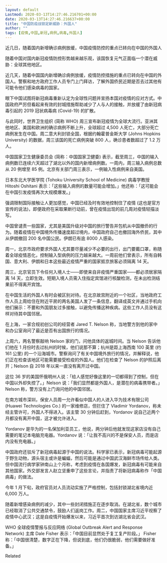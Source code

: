 ```yaml
---
layout: default
Lastmod: 2020-03-13T14:27:46.216701+00:00
date: 2020-03-13T14:27:46.216637+00:00
title: "中国防疫战锁定新威胁：外国人"
author: ""
tags: [疫情,中国,新冠,病例,病毒,外国人]
---
```


近几日，随着国内新增确诊病例放缓，中国疫情防控的重点已转向在中国的外国人

随着中国对国内新冠疫情防控形势越来越乐观，该国恢复元气正面临一个潜在威胁：全球其他地区。

近几天，随着中国国内新增确诊病例放缓，疫情防控措施的重点已转向在中国的外国人。警察和地方政府工作人员专门上门拜访，了解外国侨民近期是否去过其他有可能令他们感染病毒的国家。

眼下中国试图将新冠病毒重新认定为全球性问题并宣扬本国对疫情的应对方式。中国政府严厉但看起来有效的封城措施帮助减少了人与人的接触，并放缓了由新冠病毒引起的 2019 冠状病毒病 (Covid-19) 的扩散。

与此同时，世界卫生组织 (简称 WHO) 周三宣布新冠疫情为全球大流行。亚洲其他地区、美国和欧洲的确诊病例不断上升，全球超过 4,500 人死亡，大部分死亡病例发生在中国。周二意大利封锁全国，根据约翰霍普金斯大学 (Johns Hopkins University) 的数据，周三该国的死亡病例突破 800 人，确诊患者数超过了 1.2 万人。

中国国家卫生健康委员会 (简称：中国国家卫健委) 表示，截至周三，中国的输入病例数已连续六天超过了湖北以外的国内新增病例数。一周内，周三输入病例总数从 20 例增至 85 例。北京有关部门周三表示，一例输入性病例来自美国。

日本东北大学医学院 (Tohoku University School of Medicine) 病毒学教授 Hitoshi Oshitani 表示：「这些输入病例的数量可能会增加。」他还称：「这可能会在中国引发疫情再次大规模爆发。」

强调限制国际接触让人更加感觉，中国已经及时有效地控制住了疫情 (这也是官方宣传的说法)，即便政府在采取果断行动前，曾在疫情出现的前几周对疫情轻描淡写。

中国曾谴责一些国家，尤其是美国升级对中国的旅行警告并包机从中国撤侨的行为。随着疫情在中国境外传播速度超过境内，中国政府自己也撤回海外侨民，其中从伊朗撤回 200 名中国公民。伊朗已有逾 8000 人感染。

周一，北京市政府要求外国人尤其要尽量减少不必要的出行，出门要戴口罩，称随着全球疫情恶化，控制输入型病例的压力越来越大。一周前他们曾表示，所有自韩国、意大利、伊朗和日本这些最近疫情严重的国家抵京旅客必须隔离 14 天。

周三，北京官员下令任何入境人士——即使来自非疫情严重国家——都必须居家隔离 14 天，立即生效。短期入境人员需入住指定宾馆进行核酸检测，在未出检测结果前不得离开宾馆。

在中国生活的外国人有时会被区别对待。在北京故宫附近的一个社区，当地政府工作人员上周给住在附近平房的两名美国人发了一条信息，翻译成英文并通过手机向他们展示：不要和外国朋友过多接触，以避免传播这种疾病。这些工作人员没有这样对待其中国邻居。

在上海，一家合规初创公司的经营者 Jared T. Nelson 称，当地警方到他的家中和办公室询问了最近是否有出国旅行的情况。

上周六，两名警察敲响 Nelson 家的门，问他具体的返城时间。当 Nelson 告诉他们他在 1 月份时去过杭州的时候，他们说那不算；杭州是距上海西南 100 英里 (约 161 公里) 的一个沿海城市。警察询问了有关中国境外旅行的情况，并解释说，他们正在检查该地区可能需要接受检疫的外国人。他们在检查了 Nelson 的护照后离开；Nelson 自 2018 年以来一直没有离开过中国。

这位 36 岁的美国怀俄明州人说：「给人感觉好像这里的一切都得到了控制，但在中国以外却失控了。」Nelson 说：「我们显然都是外国人，是潜在的病毒携带者。」Nelson 称，警方没有上门询问他的中国邻居。

在南方城市深圳，保安人员周一允许看似中国人的人进入华为技术有限公司 (Huawei Technologies Co.) 的一家维修店，但拦住了 Vladimir Yordanov，称未经主管许可，外国人不得进入。该主管 30 分钟后赶到，Yordanov 说自己近两个月都没有离开中国，这才被允许进入。

Yordanov 是华为的一名保加利亚员工，他说，两分钟后他就发现这家店没有自己需要的笔记本电脑充电器。Yordanov 说：「让我不高兴的不是保安人员，而是店内没有充电器。」

中国政府还驳斥了新冠病毒起源于中国的说法。科学家已表示，新冠病毒可能起源于野生动物，源头宿主或许是蝙蝠，然后可能是通过中国武汉海鲜市场传给人类。但中国流行病学家钟南山上个月称，考虑到疫情在各国爆发，新冠病毒有可能来自其他国家。外交部发言人赵立坚重申了这些言论，并指责了将新冠病毒称作「中国病毒」的做法。

今年 1 月下旬，政府官员对人员流动实施了严格控制，包括封锁湖北省境内近 6,000 万人。

随着新增感染病例的减少，其中一些封闭措施正在逐步取消。在湖北省，数个城市已经取消了公共交通禁令，鼓励人们返岗工作。周二，中国国家主席习近平视察了疫情中心武汉；这是自疫情开始爆发以来，习近平首次到访湖北省会武汉。

WHO 全球疫情警报与反应网络 (Global Outbreak Alert and Response Network) 主席 Dale Fisher 表示：「中国目前显然处于复工复产阶段。」 Fisher 称：「中国很清楚，数字正在下降，但说到底，他们仍很脆弱，他们需要做好准备。」

Related

